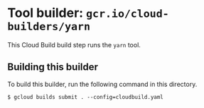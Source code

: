 # Tool builder: `gcr.io/cloud-builders/yarn`

This Cloud Build build step runs the `yarn` tool.

## Building this builder

To build this builder, run the following command in this directory.

    $ gcloud builds submit . --config=cloudbuild.yaml
